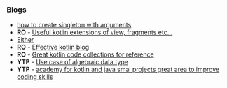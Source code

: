 ### Blogs

* [how to create singleton with arguments](https://medium.com/@BladeCoder/kotlin-singletons-with-argument-194ef06edd9e)
* **RO** - [Useful kotlin extensions of view, fragments etc...](https://github.com/CDRussell/kotlinextensions.com)
* [Either](https://medium.com/@lupajz/you-either-love-it-or-you-havent-used-it-yet-a55f9b866dbe)
* **RO** - [Effective kotlin blog](https://medium.com/@appmattus/effective-kotlin-31215a6cf847)
* **RO** - [Great kotlin code collections for reference](https://www.baeldung.com/kotlin-collection-transformations)
* **YTP** - [Use case of algebraic data type](https://dev.to/danielw/from-network-response-to-algebraic-data-type-10co)
* **YTP** - [academy for kotlin and java smal projects great area to improve coding skills](https://www.jetbrains.com/academy/?_ga=2.188154408.1468901473.1575556205-530452276.1571388639)
